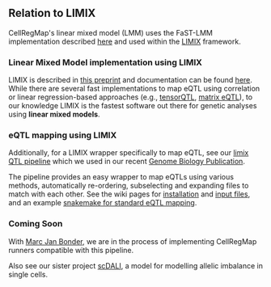 ## Relation to LIMIX

CellRegMap's linear mixed model (LMM) uses the FaST-LMM implementation described [here](https://www.nature.com/articles/nmeth.1681) and used within the [LIMIX](https://github.com/limix/limix) framework.

### Linear Mixed Model implementation using LIMIX
LIMIX is described in [this preprint](https://www.biorxiv.org/content/10.1101/003905v2) and documentation can be found [here](https://limix-tempdoc.readthedocs.io/en/latest/).
While there are several fast implementations to map eQTL using correlation or linear regression-based approaches (e.g., [tensorQTL](https://genomebiology.biomedcentral.com/articles/10.1186/s13059-019-1836-7), [matrix eQTL](https://academic.oup.com/bioinformatics/article/28/10/1353/213326?login=true)), to our knowledge LIMIX is the fastest software out there for genetic analyses using **linear mixed models**.

### eQTL mapping using LIMIX
Additionally, for a LIMIX wrapper specifically to map eQTL, see our [limix QTL pipeline](https://github.com/single-cell-genetics/limix_qtl) which we used in our recent [Genome Biology Publication](https://genomebiology.biomedcentral.com/articles/10.1186/s13059-021-02407-x).

The pipeline provides an easy wrapper to map eQTLs using various methods, automatically re-ordering, subselecting and expanding files to match with each other.
See the wiki pages for [installation](https://github.com/single-cell-genetics/limix_qtl/wiki/Installation) and [input files](https://github.com/single-cell-genetics/limix_qtl/wiki/Inputs), and an example [snakemake for standard eQTL mapping]().

### Coming Soon
With [Marc Jan Bonder](https://twitter.com/mjbonder), we are in the process of implementing CellRegMap runners compatible with this pipeline.

Also see our sister project [scDALI](https://pmbio.github.io/scdali/), a model for modelling allelic imbalance in single cells.

<!-- For standard eQTL mapping within a homogeneous population of single cells, pseudo-bulk and bulk-like approaches as described in the GB paper can be used.
We recommend using CellRegMap in the presence of more continuous cellular states, or rarer cell types.
In those scenarios, modelling the full transcriptome across donors and states can improve power. -->
